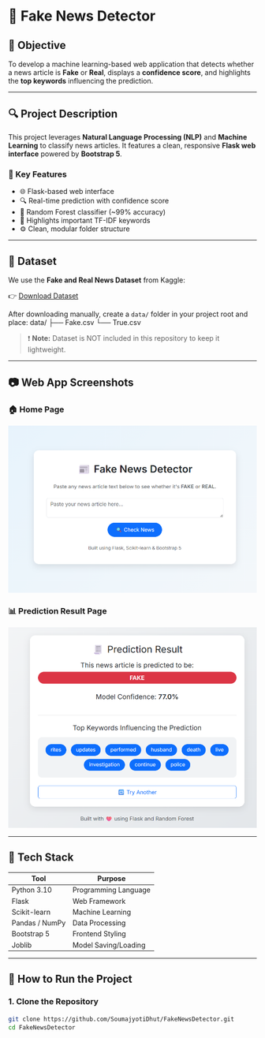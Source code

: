# 📰 Fake News Detector 

## 🧠 Objective

To develop a machine learning-based web application that detects whether a news article is **Fake** or **Real**, displays a **confidence score**, and highlights the **top keywords** influencing the prediction.

---

## 🔍 Project Description

This project leverages **Natural Language Processing (NLP)** and **Machine Learning** to classify news articles. It features a clean, responsive **Flask web interface** powered by **Bootstrap 5**.

### 📌 Key Features

- 🌐 Flask-based web interface
- 🔍 Real-time prediction with confidence score
- 🧠 Random Forest classifier (~99% accuracy)
- 🧾 Highlights important TF-IDF keywords
- ⚙️ Clean, modular folder structure

---

## 📂 Dataset

We use the **Fake and Real News Dataset** from Kaggle:

👉 [Download Dataset](https://www.kaggle.com/datasets/clmentbisaillon/fake-and-real-news-dataset)

After downloading manually, create a `data/` folder in your project root and place:
data/
├── Fake.csv
└── True.csv


> ❗ **Note:** Dataset is NOT included in this repository to keep it lightweight.

---

## 📷 Web App Screenshots

### 🏠 Home Page
![Home](screenshots/home.png)

### 📊 Prediction Result Page
![Result](screenshots/result.png)

---

## 🧰 Tech Stack

| Tool            | Purpose                    |
|-----------------|----------------------------|
| Python 3.10      | Programming Language       |
| Flask           | Web Framework              |
| Scikit-learn    | Machine Learning            |
| Pandas / NumPy  | Data Processing            |
| Bootstrap 5     | Frontend Styling           |
| Joblib          | Model Saving/Loading       |

---

## 🚀 How to Run the Project

### 1. Clone the Repository

```bash
git clone https://github.com/SoumajyotiDhut/FakeNewsDetector.git
cd FakeNewsDetector

